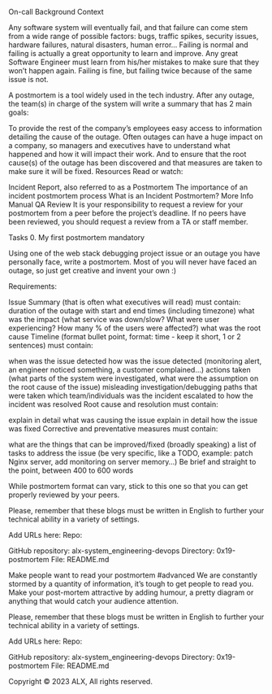 On-call Background Context

Any software system will eventually fail, and that failure can come stem from a wide range of possible factors: bugs, traffic spikes, security issues, hardware failures, natural disasters, human error… Failing is normal and failing is actually a great opportunity to learn and improve. Any great Software Engineer must learn from his/her mistakes to make sure that they won’t happen again. Failing is fine, but failing twice because of the same issue is not.

A postmortem is a tool widely used in the tech industry. After any outage, the team(s) in charge of the system will write a summary that has 2 main goals:

To provide the rest of the company’s employees easy access to information detailing the cause of the outage. Often outages can have a huge impact on a company, so managers and executives have to understand what happened and how it will impact their work. And to ensure that the root cause(s) of the outage has been discovered and that measures are taken to make sure it will be fixed. Resources Read or watch:

Incident Report, also referred to as a Postmortem The importance of an incident postmortem process What is an Incident Postmortem? More Info Manual QA Review It is your responsibility to request a review for your postmortem from a peer before the project’s deadline. If no peers have been reviewed, you should request a review from a TA or staff member.

Tasks 0. My first postmortem mandatory

Using one of the web stack debugging project issue or an outage you have personally face, write a postmortem. Most of you will never have faced an outage, so just get creative and invent your own :)

Requirements:

Issue Summary (that is often what executives will read) must contain: duration of the outage with start and end times (including timezone) what was the impact (what service was down/slow? What were user experiencing? How many % of the users were affected?) what was the root cause Timeline (format bullet point, format: time - keep it short, 1 or 2 sentences) must contain:

when was the issue detected how was the issue detected (monitoring alert, an engineer noticed something, a customer complained…) actions taken (what parts of the system were investigated, what were the assumption on the root cause of the issue) misleading investigation/debugging paths that were taken which team/individuals was the incident escalated to how the incident was resolved Root cause and resolution must contain:

explain in detail what was causing the issue explain in detail how the issue was fixed Corrective and preventative measures must contain:

what are the things that can be improved/fixed (broadly speaking) a list of tasks to address the issue (be very specific, like a TODO, example: patch Nginx server, add monitoring on server memory…) Be brief and straight to the point, between 400 to 600 words

While postmortem format can vary, stick to this one so that you can get properly reviewed by your peers.

Please, remember that these blogs must be written in English to further your technical ability in a variety of settings.

Add URLs here: Repo:

GitHub repository: alx-system_engineering-devops Directory: 0x19-postmortem File: README.md

Make people want to read your postmortem #advanced We are constantly stormed by a quantity of information, it’s tough to get people to read you.
Make your post-mortem attractive by adding humour, a pretty diagram or anything that would catch your audience attention.

Please, remember that these blogs must be written in English to further your technical ability in a variety of settings.

Add URLs here: Repo:

GitHub repository: alx-system_engineering-devops Directory: 0x19-postmortem File: README.md

Copyright © 2023 ALX, All rights reserved.
